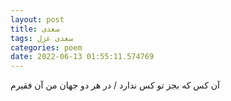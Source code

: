 ```yaml
---
layout: post
title: سعدی
tags: سعدی غزل
categories: poem
date: 2022-06-13 01:55:11.574769
---
```


آن کس که بجز تو کس ندارد / در هر دو جهان من آن فقیرم